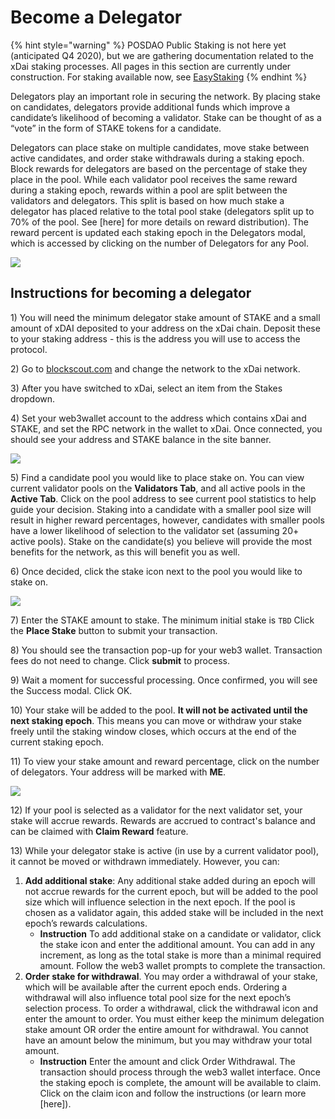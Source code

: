 # Become a Delegator

{% hint style="warning" %}
POSDAO Public Staking is not here yet \(anticipated Q4 2020\), but we are gathering documentation related to the xDai staking processes. All pages in this section are currently under construction. For staking available now, see [EasyStaking](../easy-staking/)
{% endhint %}

Delegators play an important role in securing the network. By placing stake on candidates, delegators provide additional funds which improve a candidate’s likelihood of becoming a validator. Stake can be thought of as a “vote” in the form of STAKE tokens for a candidate.

Delegators can place stake on multiple candidates, move stake between active candidates, and order stake withdrawals during a staking epoch. Block rewards for delegators are based on the percentage of stake they place in the pool. While each validator pool receives the same reward during a staking epoch, rewards within a pool are split between the validators and delegators. This split is based on how much stake a delegator has placed relative to the total pool stake \(delegators split up to 70% of the pool. See \[here\] for more details on reward distribution\). The reward percent is updated each staking epoch in the Delegators modal, which is accessed by clicking on the number of Delegators for any Pool.

![](../../.gitbook/assets/d1.png)

## **Instructions for becoming a delegator**

1\) You will need the minimum delegator stake amount of STAKE and a small amount of xDAI deposited to your address on the xDai chain. Deposit these to your staking address - this is the address you will use to access the protocol.

2\) Go to [blockscout.com](http://blockscout.com/) and change the network to the xDai network.

3\) After you have switched to xDai, select an item from the Stakes dropdown.

4\) Set your web3wallet  account to the address which contains xDai and STAKE, and set the RPC network in the wallet to xDai. Once connected, you should see your address and STAKE balance in the site banner.

![](../../.gitbook/assets/d2.png)

5\) Find a candidate pool you would like to place stake on. You can view current validator pools on the **Validators Tab**, and all active pools in the **Active Tab**. Click on the pool address to see current pool statistics to help guide your decision. Staking into a candidate with a smaller pool size will result in higher reward percentages, however, candidates with smaller pools have a lower likelihood of selection to the validator set \(assuming 20+ active pools\). Stake on the candidate\(s\) you believe will provide the most benefits for the network, as this will benefit you as well.

6\) Once decided, click the stake icon next to the pool you would like to stake on.

![](../../.gitbook/assets/d3.png)

7\) Enter the STAKE amount to stake. The minimum initial stake is `TBD` Click the **Place Stake** button to submit your transaction.

8\) You should see the transaction pop-up for your web3 wallet. Transaction fees do not need to change. Click **submit** to process.

9\) Wait a moment for successful processing. Once confirmed, you will see the Success modal. Click OK.

10\) Your stake will be added to the pool. **It will not be activated until the next staking epoch**. This means you can move or withdraw your stake freely until the staking window closes, which occurs at the end of the current staking epoch.

11\) To view your stake amount and reward percentage, click on the number of delegators. Your address will be marked with **ME**.

![](../../.gitbook/assets/d4.png)

12\) If your pool is selected as a validator for the next validator set, your stake will accrue rewards. Rewards are accrued to contract's balance and can be claimed with **Claim Reward** feature.

13\) While your delegator stake is active \(in use by a current validator pool\), it cannot be moved or withdrawn immediately. However, you can:

1. **Add additional stake**: Any additional stake added during an epoch will not accrue rewards for the current epoch, but will be added to the pool size which will influence selection in the next epoch. If the pool is chosen as a validator again, this added stake will be included in the next epoch’s rewards calculations. 
   * **Instruction** To add additional stake on a candidate or validator, click the stake icon and enter the additional amount. You can add in any increment, as long as the total stake is more than a minimal required amount. Follow the web3 wallet prompts to complete the transaction. 
2. **Order stake for withdrawal**. You may order a withdrawal of your stake, which will be available after the current epoch ends. Ordering a withdrawal will also influence total pool size for the next epoch’s selection process. To order a withdrawal, click the withdrawal icon and enter the amount to order. You must either keep the minimum delegation stake amount OR order the entire amount for withdrawal. You cannot have an amount below the minimum, but you may withdraw your total amount. 
   * **Instruction** Enter the amount and click Order Withdrawal. The transaction should process through the web3 wallet interface. Once the staking epoch is complete, the amount will be available to claim. Click on the claim icon and follow the instructions \(or learn more \[here\]\).

